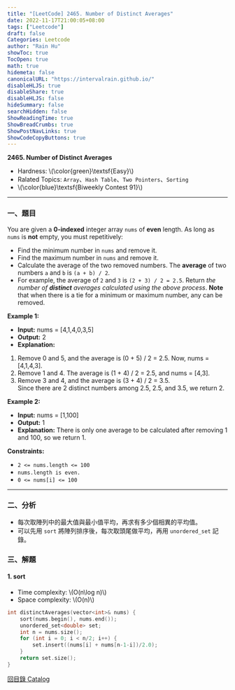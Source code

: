 ```yaml
---
title: "[LeetCode] 2465. Number of Distinct Averages"
date: 2022-11-17T21:00:05+08:00
tags: ["Leetcode"]
draft: false
Categories: Leetcode
author: "Rain Hu"
showToc: true
TocOpen: true
math: true
hidemeta: false
canonicalURL: "https://intervalrain.github.io/"
disableHLJS: true
disableShare: true
disableHLJS: false
hideSummary: false
searchHidden: false
ShowReadingTime: true
ShowBreadCrumbs: true
ShowPostNavLinks: true
ShowCodeCopyButtons: true
---
```

**2465. Number of Distinct Averages**
+ Hardness: \\(\color{green}\textsf{Easy}\\)
+ Ralated Topics: `Array`、`Hash Table`、`Two Pointers`、`Sorting`
+ \\(\color{blue}\textsf{Biweekly Contest 91}\\)

---
### 一、題目
You are given a **0-indexed** integer array `nums` of **even** length.
As long as `nums` is **not** empty, you must repetitively:
+ Find the minimum number in `nums` and remove it.
+ Find the maximum number in `nums` and remove it.
+ Calculate the average of the two removed numbers.
The **average** of two numbers `a` and `b` is `(a + b) / 2`.
+ For example, the average of `2` and `3` is `(2 + 3) / 2 = 2.5`.
Return *the number of ***distinct*** averages calculated using the above process*.
**Note** that when there is a tie for a minimum or maximum number, any can be removed.

**Example 1:**  
+ **Input:** nums = [4,1,4,0,3,5]
+ **Output:** 2  
+ **Explanation:**  
1. Remove 0 and 5, and the average is (0 + 5) / 2 = 2.5. Now, nums = [4,1,4,3].  
2. Remove 1 and 4. The average is (1 + 4) / 2 = 2.5, and nums = [4,3].  
3. Remove 3 and 4, and the average is (3 + 4) / 2 = 3.5.  
Since there are 2 distinct numbers among 2.5, 2.5, and 3.5, we return 2.  

**Example 2:**
+ **Input:** nums = [1,100]
+ **Output:** 1
+ **Explanation:**
There is only one average to be calculated after removing 1 and 100, so we return 1.

**Constraints:**
+ `2 <= nums.length <= 100`
+ `nums.length is even.`
+ `0 <= nums[i] <= 100`

---

### 二、分析
+ 每次取陣列中的最大值與最小值平均，再求有多少個相異的平均值。
+ 可以先用 `sort` 將陣列排序後，每次取頭尾做平均，再用 `unordered_set` 記錄。

### 三、解題
#### 1. sort
+ Time complexity: \\(O(n\log n)\\)
+ Space complexity: \\(O(n)\\)
```C++
int distinctAverages(vector<int>& nums) {
    sort(nums.begin(), nums.end());
    unordered_set<double> set;
    int n = nums.size();
    for (int i = 0; i < n/2; i++) {
        set.insert((nums[i] + nums[n-1-i])/2.0);
    }
    return set.size();
}
```
[回目錄 Catalog](/leetcode)